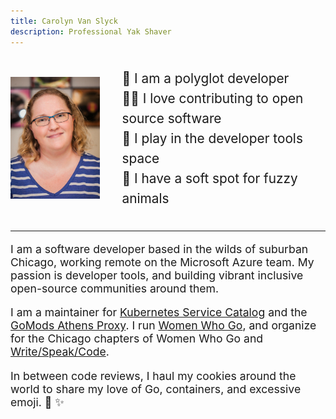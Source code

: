```yaml
---
title: Carolyn Van Slyck
description: Professional Yak Shaver
---
```


<div style="display:flex; justify-content:center; align-items:center;">

  <a href="/images/carolynvs.jpg"><img src="/images/carolynvs.small.jpg" class="borderless" alt="photo of carolyn" width="200px"/></a>

  <ul style="list-style-type:none; font-size: 1.3rem; line-height: 2rem;">
      <li>🦄 I am a polyglot developer</li>
      <li>👨‍🚒 I love contributing to open source software</li>
      <li>🐳 I play in the developer tools space</li>
      <li>🦁 I have a soft spot for fuzzy animals</li>
  </ul>
</div>

<hr />

<p style="font-size: 1.1rem;">
  I am a software developer based in the wilds of suburban Chicago, working
  remote on the Microsoft Azure team. My passion is developer tools, and building vibrant
  inclusive open-source communities around them.
<p style="font-size: 1.1rem;">
  I am a maintainer for
  <a href="https://svc-cat.io">Kubernetes Service Catalog</a> and the
  <a href="https://docs.gomods.io">GoMods Athens Proxy</a>. I run
  <a href="https://womenwhogo.org">Women Who Go</a>,
  and organize for the Chicago chapters of Women Who Go and
  <a href="http://writespeakcode.com">Write/Speak/Code</a>.
</p>
<p style="font-size: 1.1rem;">
  In between code reviews, I haul my cookies around the world to share my
  love of Go, containers, and excessive emoji. 🌈 ✨
</p>

<div id="social-media">
    <a href="https://github.com/carolynvs" class="fa fa-github fa-2x" title="GitHub"></a>
    <a href="https://www.linkedin.com/in/vanslyck" class="fa fa-linkedin fa-2x" title="LinkedIn"></a>
    <a href="https://twitter.com/carolynvs" class="fa fa-twitter fa-2x" title="Twitter"></a>
</div>
